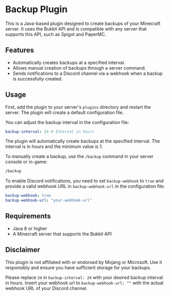 
# Backup Plugin

This is a Java-based plugin designed to create backups of your Minecraft server. It uses the Bukkit API and is compatible with any server that supports this API, such as Spigot and PaperMC.

## Features

- Automatically creates backups at a specified interval.
- Allows manual creation of backups through a server command.
- Sends notifications to a Discord channel via a webhook when a backup is successfully created.

## Usage

First, add the plugin to your server's `plugins` directory and restart the server. The plugin will create a default configuration file.

You can adjust the backup interval in the configuration file:

```yaml
backup-interval: 24 # Interval in hours
```

The plugin will automatically create backups at the specified interval. The interval is in hours and the minimum value is 1.

To manually create a backup, use the `/backup` command in your server console or in-game:

```bash
/backup
```

To enable Discord notifications, you need to set `backup-webhook` to `true` and provide a valid webhook URL in `backup-webhook-url` in the configuration file:

```yaml
backup-webhook: true
backup-webhook-url: "your-webhook-url"
```

## Requirements

- Java 8 or higher
- A Minecraft server that supports the Bukkit API

## Disclaimer

This plugin is not affiliated with or endorsed by Mojang or Microsoft. Use it responsibly and ensure you have sufficient storage for your backups.


Please replace `24` in `backup-interval: 24` with your desired backup interval in hours.
Insert your webhook url to `backup-webhook-url: ""` with the actual webhook URL of your Discord channel.